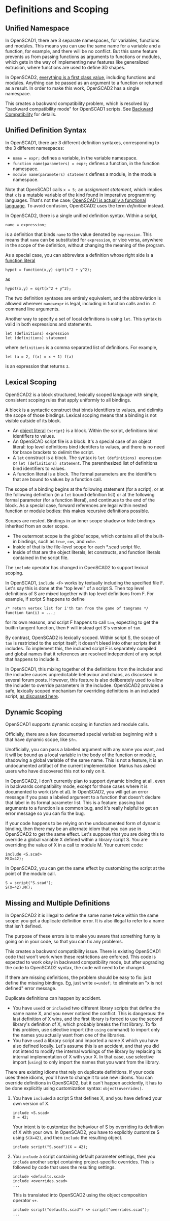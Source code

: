 # Definitions and Scoping

## Unified Namespace
In OpenSCAD1, there are 3 separate namespaces, for variables, functions and modules.
This means you can use the same name for a variable and a function, for example,
and there will be no conflict. But this same feature prevents us from passing
functions as arguments to functions or modules, which gets in the way of
implementing new features like generalized extrusion, where functions are used
to define 3D shapes.

In OpenSCAD2, [everything is a first class value](First_Class_Values.md),
including functions and modules.
Anything can be passed as an argument to a function or returned as a result.
In order to make this work, OpenSCAD2 has a single namespace.

This creates a backward compatibility problem, which is resolved by
"backward compatibility mode" for OpenSCAD1 scripts.
See [Backward Compatibility](Backward_Compatibility.md) for details.

## Unified Definition Syntax
In OpenSCAD1, there are 3 different definition syntaxes, corresponding to
the 3 different namespaces:
* `name = expr;` defines a variable, in the variable namespace.
* `function name(parameters) = expr;` defines a function, in the function namespace.
* `module name(parameters) statement` defines a module, in the module namespace.

Note that OpenSCAD1 calls `x = 5;` an *assignment statement*,
which implies that `x` is a mutable variable of the kind found
in imperative programming languages.
That's not the case;
[OpenSCAD1 is actually a functional language](Declarative_Semantics.md).
To avoid confusion, OpenSCAD2 uses the term *definition* instead.

In OpenSCAD2, there is a single unified definition syntax.
Within a script,
```
name = expression;
```
is a definition that binds `name` to the value denoted by `expression`.
This means that `name` can be substituted for `expression`,
or vice versa, anywhere in the scope of the definition,
without changing the meaning of the program.

As a special case, you can abbreviate a definition whose right side is
a [function literal](Functions.md#function-literals)
```
hypot = function(x,y) sqrt(x^2 + y^2);
```
as
```
hypot(x,y) = sqrt(x^2 + y^2);
```
The two definition syntaxes are entirely equivalent,
and the abbreviation is allowed wherever `name=expr` is legal,
including in function calls
and in `-D` command line arguments.

Another way to specify a set of local definitions
is using `let`. This syntax is valid in both expressions and statements.
```
let (definitions) expression
let (definitions) statement
```
where `definitions` is a comma separated list of definitions.
For example,
```
let (a = 2, f(x) = x + 1) f(a)
```
is an expression that returns `3`.

<!-- Deprecated in favour of <+
## `use` and `using`

`using(name1=value1, name2=value2, ...) object;` is an abbreviation for:
```
name1 = object.name1;
name2 = object.name2;
...
```
This syntax is also legal in `let`, and for specifying labelled arguments in function calls.

`use object;` is similar to `using`, except that it imports all of the names defined in `object`
that don't begin with `$` or `_`. This syntax is also legal in `let` and in function calls.

This syntax is normally used to [import names from libraries](Library_Scripts.md),
but it has other specialized uses. For example,
```
cylinder_args = {
  h = 50;
  d = 10;
};
cylinder(use cylinder_args);
```

This syntax is useful when composed
with [object customization](Objects.md#customization).
If `defaults` and `overrides` are two objects,
then `defaults(use overrides)` is a new object where
the fields of `overrides` override fields of `defaults` with the same name.
-->

## Lexical Scoping
OpenSCAD2 is a block structured, lexically scoped language
with simple, consistent scoping rules that apply
uniformly to all bindings.

A block is a syntactic construct that binds identifiers to values,
and delimits the scope of those bindings. Lexical scoping means
that a binding is not visible outside of its block.
* An [object literal](Objects.md#object-literals)
  `{script}` is a block.
  Within the script, definitions bind identifiers to values.
* An OpenSCAD script file is a block.
  It's a special case of an object literal:
  top level definitions bind identifers to values,
  and there is no need for brace brackets to delimit the script.
* A `let` construct is a block.
  The syntax is `let (definitions) expression`
  or `let (definitions) statement`.
  The parenthesized list of definitions bind identifiers to values.
* A function literal is a block.
  The formal parameters are the identifiers
  that are bound to values by a function call.

The scope of a binding begins at the following statement
(for a script), or at the following definition (in a `let` bound definition list)
or at the following formal parameter (for a function literal),
and continues to the end of the block.
As a special case, forward references are legal within nested function or
module bodies: this makes recursive definitions possible.

Scopes are nested. Bindings in an inner scope
shadow or hide bindings inherited from an outer scope.
* The outermost scope is the *global* scope,
  which contains all of the built-in bindings,
  such as `true`, `cos`, and `cube`.
* Inside of that is the file-level scope for each *.scad script file.
* Inside of that are the object literals, let constructs, and function literals
  contained in the script file.

The `include` operator has changed in OpenSCAD2 to support lexical scoping.

In OpenSCAD1, `include <F>` works by textually including the specified file F.
Let's say this is done at the "top level" of a script S.
Then top level definitions of S are mixed together with top level definitions from F.
For example, if script S happens to define
```
/* return vertex list for i'th tan from the game of tangrams */
function tan(i) = ...;
```
for its own reasons, and script F happens to call `tan`, expecting to get the builtin tangent function, then F will instead get S's version of `tan`.

By contrast, OpenSCAD2 is lexically scoped. Within script S, the scope of `tan` is restricted
to the script itself; it doesn't bleed into other scripts that it includes.
To implement this, the included script F is separately compiled
and global names that it references are resolved independent of any script that happens to include it.

In OpenSCAD1, this mixing together of the definitions from the includer and the includee
causes unpredictable behaviour and chaos, as discussed in several forum posts.
However, this feature is also deliberately used to allow the includer to override
parameters in the includee. OpenSCAD2 provides a safe, lexically scoped mechanism for
overriding definitions in an included script, [as discussed here](Objects.md).

## Dynamic Scoping
OpenSCAD1 supports dynamic scoping in function and module calls.

Officially, there are a few documented special variables beginning with `$`
that have dynamic scope, like `$fn`.

Unofficially, you can pass a labelled argument with any name you want, and it will be
bound as a local variable in the body of the function or module,
shadowing a global variable of the same name.
This is not a feature, it is an undocumented artifact of the current implementation.
Marius has asked users who have discovered this not to rely on it.

In OpenSCAD2, I don't currently plan to support dynamic binding at all,
even in backwards compatibility mode, except for those cases where it is documented to work
(`$fn` et al).
In OpenSCAD2, you will get an error message if you pass a labeled argument to a function
that doesn't declare that label in its formal parameter list. This is a feature:
passing bad arguments to a function is a common bug, and it's really helpful to
get an error message so you can fix the bug.

If your code happens to be relying on the undocumented form of dynamic binding, then there may be
an alternate idiom that you can use in OpenSCAD2 to get the same effect.
Let's suppose that you are doing this to override a global variable X defined within a library script S.
You are overriding the value of X in a call to module M.
Your current code:
```
include <S.scad>
M(X=42);
```
In OpenSCAD2, you can get the same effect by customizing the script at the point of the module call.
```
S = script("S.scad");
S(X=42).M();
```

## Missing and Multiple Definitions
In OpenSCAD2 it is illegal to define the same name twice within the same scope:
you get a duplicate definition error.
It is also illegal to refer to a name that isn't defined.

The purpose of these errors is to make you aware that something funny is going on
in your code, so that you can fix any problems.

This creates a backward compatibility issue.
There is existing OpenSCAD1 code that won't work when these restrictions are enforced.
This code is expected to work okay in backward compatibility mode, but after
upgrading the code to OpenSCAD2 syntax, the code will need to be changed.

If there are missing definitions, the problem should be easy to fix: just define the missing bindings.
Eg, just write `x=undef;` to eliminate an "x is not defined" error message.

Duplicate definitions can happen by accident.
* You have `used`d or `include`d two different library scripts that define the same name X,
  and you never noticed the conflict. This is dangerous: the last definition of X wins,
  and the first library is forced to use the second library's definition of X,
  which probably breaks the first library.
  To fix this problem, use selective import
  (the `using` command) to import only the names you actually want from one of the libraries.
* You have `use`d a library script and imported a name X which you have also defined locally.
  Let's assume this is an accident, and that you did not intend to modify the internal workings
  of the library by replacing its internal implementation of X with your X.
  In that case, use selective import (`using`) to only import the names that you want
  from the library.

There are existing idioms that rely on duplicate definitions.
If your code uses these idioms, you'll have to change it to use new idioms.
You can override definitions in OpenSCAD2, but it can't happen accidently,
it has to be done explicitly using customization syntax: `object(overrides)`.

1. You have `include`d a script S that defines X,
   and you have defined your own version of X.
   ```
   include <S.scad>
   X = 42;
   ```
   Your intent is to customize the behaviour of S
   by overriding its definition of X with your own.
   In OpenSCAD2, you have to explicitly customize S
   using `S(X=42)`,
   and then `include` the resulting object.
   ```
   include script("S.scad")(X = 42);
   ```

2. You `include` a script containing default parameter settings,
   then you `include` another script containing project-specific overrides.
   This is followed by code that uses the resulting settings.
   ```
   include <defaults.scad>
   include <overrides.scad>
   ...
   ```
   This is translated into OpenSCAD2 using the object composition operator `<+`.
   ```
   include script("defaults.scad") <+ script("overrides.scad");
   ...
   ```
